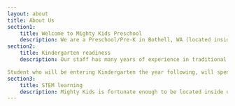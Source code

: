 ```yaml
---
layout: about
title: About Us
section1:
    title: Welcome to Mighty Kids Preschool
    description: We are a Preschool/Pre-K in Bothell, WA (located inside of the new Mighty Coders facility) offering traditional Kindergarten readiness academics, play based learning and a leg up in STEM education. STEM stands for Science, Technology, Engineering and Mathematics. STEM learning in children breeds curiousity, prepares kids for today's technology in Elementary school and fosters creativity, but they'll just know they're having fun!
section2:
    title: Kindergarten readiness
    description: Our staff has many years of experience in traditional preschool classrooms as well as formal training in Early Childhood Education. Your child will be beginning to commit letters, numbers, sounds, shapes and colors to memory. Once they are ready, we also look forward to helping your child begin to open up their imagination to the world of reading! Subjects such as art, social studies, history, music and of course play (a child’s first form of education and peer relationship building) will be integrated regularly. Your child will go to Kindergarten already knowing what is expected of them in a classroom setting structurally, educationally and socially. Mighty Kids is excited to announce a new offering in our Pre-K program. We are following in the footsteps of many wonderful programs all over the country in offering Lunch Bunch. 

Student who will be entering Kindergarten the year following, will spend the part of their class time eating lunch with their peers. Full day Kindergarten is a long day with many new things and one of the most chaotic and confusing things about it for new Kindy’s is lunch time. They are used to eating lunch at home with a parent or caregiver and maybe a baby sibling. In our program, they will bring a lunch (or have the option to buy one, to be billed with tuition) and will practice retrieving their lunch from a bin in an organized manner, bringing their food to the lunch table, eating with their peers without making a mess or being excessively rambunctious, cleaning their own space and asking to be excused by staff to wait in line for the next activity. It is invaluable experience for them to get their bearings in a large group cafeteria-type setting so that they can enter the Elementary School Cafeteria with confidence! 
section3:
    title: STEM learning
    description: Mighty Kids is fortunate enough to be located inside of the Mighty Coders franchise facility off of Bothell Everett Highway in Bothell, WA. We have full access to an entire library of laptops, tablets, kids’ STEM software and hands-on STEM activities. Our staff also has experience in bringing these fields of study off the screen and into the classroom with science experiments, engineering projects and hands-on mathematic manipulatives and tools. Play time will also include toys and games that can help build pathways needed in a child’s brain to help them learn STEM concepts more easily later in life,but they will just know they’re having fun! 
---
```

